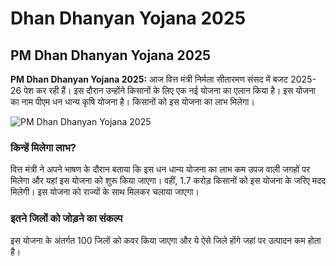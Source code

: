 # Dhan Dhanyan Yojana 2025

## PM Dhan Dhanyan Yojana 2025
**PM Dhan Dhanyan Yojana 2025:** आज वित्त मंत्री निर्मला सीतारमण संसद में बजट 2025-26 पेश कर रही हैं। इस दौरान उन्होंने किसानों के लिए एक नई योजना का एलान किया है। इस योजना का नाम पीएम धन धान्य कृषि योजना है। किसानों को इस योजना का लाभ मिलेगा।

![PM Dhan Dhanyan Yojana 2025](https://imagesvs.oneindia.com/webp/hi/img/2025/02/pm-dhan-dhanya-agriculture-scheme-jpg-1738389176595_1738389178143-600x338.jpg)

### किन्हें मिलेगा लाभ?
वित्त मंत्री ने अपने भाषण के दौरान बताया कि इस धन धान्य योजना का लाभ कम उपज वाली जगहों पर मिलेगा और यहां इस योजना को शुरू किया जाएगा। वहीं, 1.7 करोड़ किसानों को इस योजना के जरिए मदद मिलेगी। इस योजना को राज्यों के साथ मिलकर चलाया जाएगा।

### इतने जिलों को जोड़ने का संकल्प
इस योजना के अंतर्गत 100 जिलों को कवर किया जाएगा और ये ऐसे जिले होंगे जहां पर उत्पादन कम होता है।
